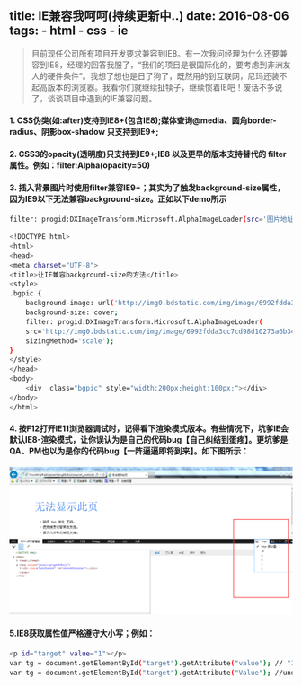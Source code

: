title: IE兼容我呵呵(持续更新中..)
date: 2016-08-06
tags:
	- html
	- css
	- ie 
---

>目前现任公司所有项目开发要求兼容到IE8。有一次我问经理为什么还要兼容到IE8，经理的回答我服了，“我们的项目是很国际化的，要考虑到非洲友人的硬件条件”。我想了想也是日了狗了，既然用的到互联网，尼玛还装不起高版本的浏览器。我看你们就继续扯犊子，继续惯着IE吧！废话不多说了，谈谈项目中遇到的IE兼容问题。

#### 1. CSS伪类(如:after)支持到IE8+(包含IE8);媒体查询@media、圆角border-radius、阴影box-shadow 只支持到IE9+;


#### 2. CSS3的opacity(透明度)只支持到IE9+;IE8 以及更早的版本支持替代的 filter 属性。例如：filter:Alpha(opacity=50)

#### 3. 插入背景图片时使用filter兼容IE9+；其实为了触发background-size属性，因为IE9以下无法兼容background-size。正如以下demo所示

```bash
filter: progid:DXImageTransform.Microsoft.AlphaImageLoader(src='图片地址',sizingMethod='scale');
```

```bash
<!DOCTYPE html>
<html>
<head>
<meta charset="UTF-8">
<title>让IE兼容background-size的方法</title>
<style>
.bgpic {
    background-image: url('http://img0.bdstatic.com/img/image/6992fdda3cc7cd98d10273a6b34233fb80e7aec90cc.jpg');
    background-size: cover;
    filter: progid:DXImageTransform.Microsoft.AlphaImageLoader(
    src='http://img0.bdstatic.com/img/image/6992fdda3cc7cd98d10273a6b34233fb80e7aec90cc.jpg',
    sizingMethod='scale');
}
</style>
</head>
<body>
    <div  class="bgpic" style="width:200px;height:100px;"></div>
</body>
</html> 
```

#### 4. 按F12打开IE11浏览器调试时，记得看下渲染模式版本。有些情况下，坑爹IE会默认IE8-渲染模式，让你误认为是自己的代码bug【自己纠结到蛋疼】。更坑爹是QA、PM也以为是你的代码bug【一阵逼逼即将到来】。如下图所示：
!["IE11渲染模式调整"](../images/ie_default_mode.png)

#### 5.IE8获取属性值严格遵守大小写；例如：

```bash
<p id="target" value="1"></p>
var tg = document.getElementById("target").getAttribute("value"); // "1"
var tg = document.getElementById("target").getAttribute("Value"); //undefined
```

